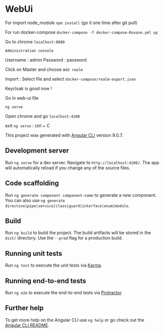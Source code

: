 # WebUi

For import node_module `npm install` (go it one time after git pull)

For run docker-compose `docker-compose -f docker-compose-Roxane.yml up`

Go to chrome `localhost:8080`

`Administration console`

Username : admin
Password : password

Click on Master and choose `Add realm`

Import : Select file and select `docker-compose/realm-export.json`

Keycloak is good now ! 

Go in web-ui file

`ng serve`

Open chrome and go `localhost:4200`

exit `ng serve` : ctrl + C

This project was generated with [Angular CLI](https://github.com/angular/angular-cli) version 9.0.7.

## Development server

Run `ng serve` for a dev server. Navigate to `http://localhost:4200/`. The app will automatically reload if you change any of the source files.

## Code scaffolding

Run `ng generate component component-name` to generate a new component. You can also use `ng generate directive|pipe|service|class|guard|interface|enum|module`.

## Build

Run `ng build` to build the project. The build artifacts will be stored in the `dist/` directory. Use the `--prod` flag for a production build.

## Running unit tests

Run `ng test` to execute the unit tests via [Karma](https://karma-runner.github.io).

## Running end-to-end tests

Run `ng e2e` to execute the end-to-end tests via [Protractor](http://www.protractortest.org/).

## Further help

To get more help on the Angular CLI use `ng help` or go check out the [Angular CLI README](https://github.com/angular/angular-cli/blob/master/README.md).
